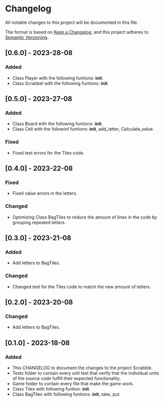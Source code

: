 # Changelog

All notable changes to this project will be documented in this file.

The format is based on [Keep a Changelog](https://keepachangelog.com/en/1.1.0/),
and this project adheres to [Semantic Versioning](https://semver.org/spec/v2.0.0.html).

## [0.6.0] - 2023-28-08

### Added 

- Class Player with the following funtions: __init__.
- Class Scrabbel with the following funtions: __init__.

## [0.5.0] - 2023-27-08

### Added

- Class Board with the following funtions: __init__.
- Class Cell with the followinf funtions: __init__, add_letter, Calculate_value.

### Fixed

- Fixed test errors for the Tiles code.

## [0.4.0] - 2023-22-08

### Fixed

- Fixed value errors in the letters.

### Changed

- Optimizing Class BagTiles to reduce the amount of lines in the code by 
grouping repeated letters.

## [0.3.0] - 2023-21-08

### Added

- Add letters to BagTiles.

### Changed

- Changed test for the Tiles code to match the new amount of letters.

## [0.2.0] - 2023-20-08

### Changed

- Add letters to BagTiles.


## [0.1.0] - 2023-18-08

### Added

 - This CHANGELOG to document the changes to the project Scrabble.
 - Tests folder to contain every unit test that verify that the individual units of the source code fulfill their expected functionality. 
 - Game folder to contain every file that make the game work.
 - Class Tiles with following funtion: __init__
 - Class BagTiles with following funtions: __init__, take, put.
